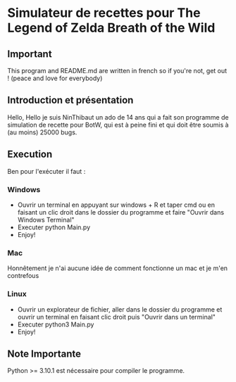 # Simulateur de recettes pour The Legend of Zelda Breath of the Wild
## Important
This program and README.md are written in french so if you're not, get out ! (peace and love for everybody)
## Introduction et présentation
Hello, Hello je suis NinThibaut un ado de 14 ans qui a fait son programme de simulation de recette pour BotW, qui est à peine fini et qui doit être soumis à (au moins) 25000 bugs.
## Execution 
Ben pour l'exécuter il faut :
### Windows
- Ouvrir un terminal en appuyant sur windows + R et taper cmd ou en faisant un clic droit dans le dossier du programme et faire "Ouvrir dans Windows Terminal"
- Executer python Main.py
- Enjoy!
### Mac
Honnêtement je n'ai aucune idée de comment fonctionne un mac et je m'en contrefous
### Linux 
- Ouvrir un explorateur de fichier, aller dans le dossier du programme et ouvrir un terminal en faisant clic droit puis "Ouvrir dans un terminal"
- Executer python3 Main.py
- Enjoy!
## Note Importante
Python >= 3.10.1 est nécessaire pour compiler le programme.

